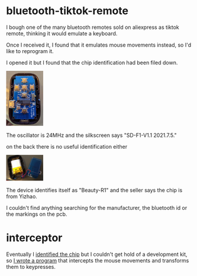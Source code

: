 # bluetooth-tiktok-remote
I bough one of the many bluetooth remotes sold on aliexpress as tiktok remote, thinking it would emulate a keyboard.

Once I received it, I found that it emulates mouse movements instead, so I'd like to reprogram it.

I opened it but I found that the chip identification had been filed down.

[<img src="front.jpg" width="100" />](./front.jpg)

The oscillator is 24MHz and the silkscreen says "SD-F1-V1.1 2021.7.5."


on the back there is no useful identification either

[<img src="rear.jpg" width="100" />](./rear.jpg)

The device identifies itself as "Beauty-R1" and the seller says the chip is from Yizhao.

I couldn't find anything searching for the manufacturer, the bluetooth id  or the markings on the pcb.

# interceptor

Eventually I [identified the chip](https://github.com/olivluca/bluetooth-tiktok-remote/issues/1#issuecomment-1258535251) but I couldn't get hold of a development kit, so [I wrote a program](https://github.com/olivluca/beauty-r1-android-interceptor)
that intercepts the mouse movements and transforms them to keypresses.





